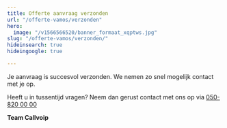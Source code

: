 ```yaml
---
title: Offerte aanvraag verzonden
url: "/offerte-vamos/verzonden"
hero:
  image: "/v1566566520/banner_formaat_xqptws.jpg"
slug: "/offerte-vamos/verzonden/"
hideinsearch: true
hideingoogle: true

---
```

Je aanvraag is succesvol verzonden. We nemen zo snel mogelijk contact met je op.

Heeft u in tussentijd vragen? Neem dan gerust contact met ons op via [050-820 00 00](tel:+31508200000)

**Team Callvoip**

